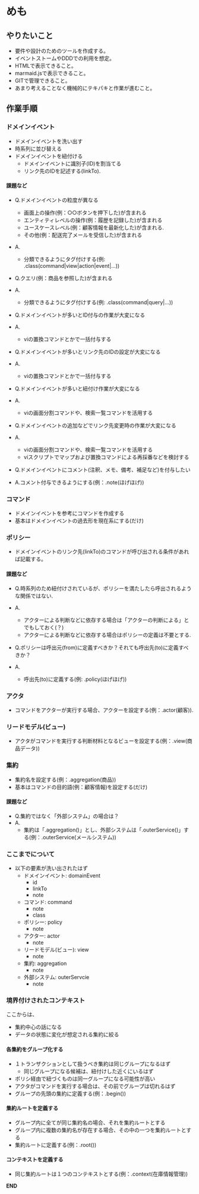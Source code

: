 # めも

## やりたいこと
  - 要件や設計のためのツールを作成する。
  - イベントストームやDDDでの利用を想定。
  - HTMLで表示てきること。
  - marmaid.jsで表示できること。
  - GITで管理できること。
  - あまり考えることなく機械的にテキパキと作業が進むこと。

## 作業手順

### ドメインイベント
  - ドメインイベントを洗い出す
  - 時系列に並び替える
  - ドメインイベントを紐付ける
    - ドメインイベントに識別子(ID)を割当てる
    - リンク先のIDを記述する(linkTo).

#### 課題など
- Q.ドメインイベントの粒度が異なる
  - 画面上の操作(例：○○ボタンを押下した)が含まれる
  - エンティティレベルの操作(例：履歴を記録した)が含まれる
  - ユースケースレベル(例：顧客情報を最新化した)が含まれる.
  - その他(例：配送完了メールを受信した)が含まれる
- A.
  - 分類できるようにタグ付けする(例: .class(command|view|action|event|...))

- Q.クエリ(例：商品を参照した)が含まれる
- A. 
  - 分類できるようにタグ付けする(例: .class(command|query|...))

- Q.ドメインイベントが多いとID付与の作業が大変になる
- A. 
  - viの置換コマンドとかで一括付与する

- Q.ドメインイベントが多いとリンク先のIDの設定が大変になる
- A. 
  - viの置換コマンドとかで一括付与する

- Q.ドメインイベントが多いと紐付け作業が大変になる
- A. 
  - viの画面分割コマンドや、検索一覧コマンドを活用する

- Q.ドメインイベントの追加などでリンク先変更時の作業が大変になる
- A. 
  - viの画面分割コマンドや、検索一覧コマンドを活用する
  - viスクリプトでマップおよび置換コマンドによる再採番などを検討する

- Q.ドメインイベントにコメント(注釈、メモ、備考、補足など)を付与したい
- A.コメント付与できるようにする(例：.note(ほげほげ)) 

### コマンド
- ドメインイベントを参考にコマンドを作成する
- 基本はドメインイベントの過去形を現在系にする(だけ)

### ポリシー
- ドメインイベントのリンク先(linkTo)のコマンドが呼び出される条件があれば記載する。

#### 課題など
- Q.時系列のため紐付けされているが、ポリシーを満たしたら呼出されるような関係ではない.
- A.
  - アクターによる判断などに依存する場合は「アクターの判断による」とでもしておく(？)
  - アクターによる判断などに依存する場合はポリシーの定義は不要とする.

- Q.ポリシーは呼出元(from)に定義すべきか？それても呼出先(to)に定義すべきか？
- A.
  - 呼出先(to)に定義する(例: .policy(ほげほげ))

### アクタ
- コマンドをアクターが実行する場合、アクターを設定する(例：.actor(顧客)).

### リードモデル(ビュー)
- アクタがコマンドを実行する判断材料となるビューを設定する(例：.view(商品データ))

### 集約
- 集約名を設定する(例：.aggregation(商品))
- 基本はコマンドの目的語(例：顧客情報)を設定する(だけ)

#### 課題など
- Q.集約ではなく「外部システム」の場合は？
- A.
  - 集約は「.aggregation()」とし、外部システムは「.outerService()」する(例：.outerService(メールシステム))

### ここまでについて
- 以下の要素が洗い出されたはず
  - ドメインイベント: domainEvent
    - id
    - linkTo
    - note
  - コマンド: command
    - note
    - class
  - ポリシー: policy
    - note
  - アクター: actor
    - note
  - リードモデル(ビュー): view
    - note
  - 集約: aggregation
    - note
  - 外部システム: outerServcie
    - note

### 境界付けされたコンテキスト
ここからは、
- 集約中心の話になる
- データの状態に変化が想定される集約に絞る

#### 各集約をグループ化する
- １トランザクションとして扱うべき集約は同じグループになるはず
  - 同じグループになる候補は、紐付けした近くにいるはず
- ポリシ経由で紐づくものは同一グループになる可能性が高い
- アクタがコマンドを実行する場合は、その前でグループは切れるはず
- グループの先頭の集約に定義する(例：.begin())

#### 集約ルートを定義する
- グループ内に全てが同じ集約名の場合、それを集約ルートとする
- グループ内に複数の集約名が存在する場合、その中の一つを集約ルートとする
- 集約ルートに定義する(例：.root())

#### コンテキストを定義する
- 同じ集約ルートは１つのコンテキストとする(例：.context(在庫情報管理))

__END__